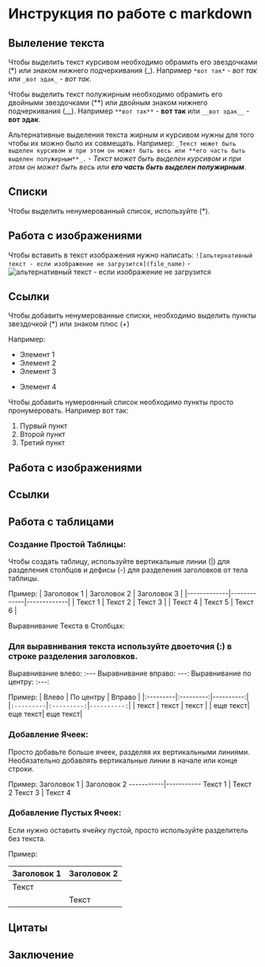 # Инструкция по работе с markdown

## Вылеление текста

Чтобы выделить текст курсивом необходимо обрамить его звездочками (*) или знаком нижнего подчеркивания (_). Например `*вот так*` - *вот так* или `_вот эдак_` - _вот так_.

Чтобы выделить текст полужирным необходимо обрамить его двойными звездочками (**) или двойным знаком нижнего подчеркивания (__). Например `**вот так**` - **вот так** или `__вот эдак__` - __вот эдак__.

Альтернативные выделения текста жирным и курсивом нужны для того чтобы их можно было их совмещать. Например: `_Текст может быть выделен курсивом и при этом он может быть весь или **его часть быть выделен полужирным**_.` - _Текст может быть выделен курсивом и при этом он может быть весь или **его часть быть выделен полужирным**_.

## Списки

Чтобы выделить ненумерованный список, используйте (*).

## Работа с изображениями
Чтобы вставить в текст изображения нужно написать: `![альтернативный текст - если изображение не загрузится](file_name)` - ![альтернативный текст - если изображение не загрузится](logo-prime.png)

## Ссылки

Чтобы добавить ненумерованные списки, необходимо выделить пункты звездочкой (*) или знаком плюс (+)

Например:

* Элемент 1
* Элемент 2
* Элемент 3
+ Элемент 4

Чтобы добавить нумеровнный список необходимо пункты просто пронумеровать. Например вот так:

1. Пурвый пункт
2. Второй пункт
3. Третий пункт

## Работа с изображениями

## Ссылки

## Работа с таблицами

### Создание Простой Таблицы:

Чтобы создать таблицу, используйте вертикальные линии (|) для разделения столбцов и дефисы (-) для разделения заголовков от тела таблицы.

Пример:
| Заголовок 1 | Заголовок 2 | Заголовок 3 |
|-------------|-------------|-------------|
| Текст 1     | Текст 2     | Текст 3     |
| Текст 4     | Текст 5     | Текст 6     |

Выравнивание Текста в Столбцах:

### Для выравнивания текста используйте двоеточия (:) в строке разделения заголовков.
Выравнивание влево: :---
Выравнивание вправо: ---:
Выравнивание по центру: :---:

Пример:
| Влево    | По центру | Вправо    |
|:---------|:---------:|----------:|
|`:---------`|`:---------:`|`----------:`|
| текст    |  текст    |    текст  |
| еще текст|  еще текст|  еще текст|

### Добавление Ячеек:
Просто добавьте больше ячеек, разделяя их вертикальными линиями.
Необязательно добавлять вертикальные линии в начале или конце строки.

Пример:
Заголовок 1 | Заголовок 2
-----------|-----------
Текст 1    | Текст 2
Текст 3    | Текст 4

### Добавление Пустых Ячеек:

Если нужно оставить ячейку пустой, просто используйте разделитель без текста.

Пример:

| Заголовок 1 | Заголовок 2 |
|-------------|-------------|
| Текст       |             |
|             | Текст       |

## Цитаты

## Заключение